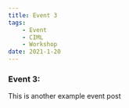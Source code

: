 ```yaml
---
title: Event 3
tags:
    - Event
    - CIML
    - Workshop
date: 2021-1-20
---
```


<h3>Event 3:</h3>
This is another example event post